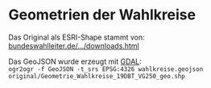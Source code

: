 # Geometrien der Wahlkreise

Das Original als ESRI-Shape stammt von: [bundeswahlleiter.de/.../downloads.html](https://www.bundeswahlleiter.de/bundestagswahlen/2017/wahlkreiseinteilung/downloads.html)

Das GeoJSON wurde erzeugt mit [GDAL](http://gdal.org):  
`ogr2ogr -f GeoJSON -t_srs EPSG:4326 wahlkreise.geojson original/Geometrie_Wahlkreise_19DBT_VG250_geo.shp`

